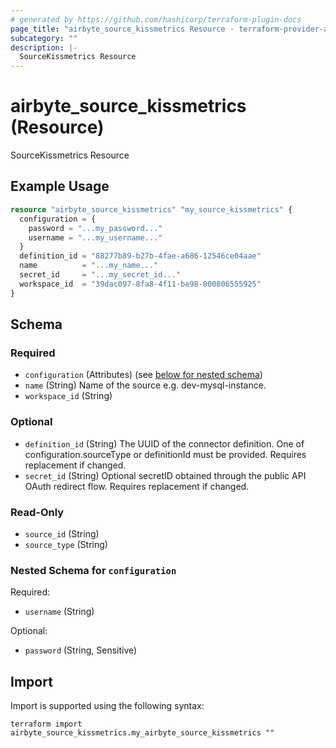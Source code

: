 ```yaml
---
# generated by https://github.com/hashicorp/terraform-plugin-docs
page_title: "airbyte_source_kissmetrics Resource - terraform-provider-airbyte"
subcategory: ""
description: |-
  SourceKissmetrics Resource
---
```


# airbyte_source_kissmetrics (Resource)

SourceKissmetrics Resource

## Example Usage

```terraform
resource "airbyte_source_kissmetrics" "my_source_kissmetrics" {
  configuration = {
    password = "...my_password..."
    username = "...my_username..."
  }
  definition_id = "88277b89-b27b-4fae-a686-12546ce04aae"
  name          = "...my_name..."
  secret_id     = "...my_secret_id..."
  workspace_id  = "39dac097-8fa8-4f11-be98-800806555925"
}
```

<!-- schema generated by tfplugindocs -->
## Schema

### Required

- `configuration` (Attributes) (see [below for nested schema](#nestedatt--configuration))
- `name` (String) Name of the source e.g. dev-mysql-instance.
- `workspace_id` (String)

### Optional

- `definition_id` (String) The UUID of the connector definition. One of configuration.sourceType or definitionId must be provided. Requires replacement if changed.
- `secret_id` (String) Optional secretID obtained through the public API OAuth redirect flow. Requires replacement if changed.

### Read-Only

- `source_id` (String)
- `source_type` (String)

<a id="nestedatt--configuration"></a>
### Nested Schema for `configuration`

Required:

- `username` (String)

Optional:

- `password` (String, Sensitive)

## Import

Import is supported using the following syntax:

```shell
terraform import airbyte_source_kissmetrics.my_airbyte_source_kissmetrics ""
```
